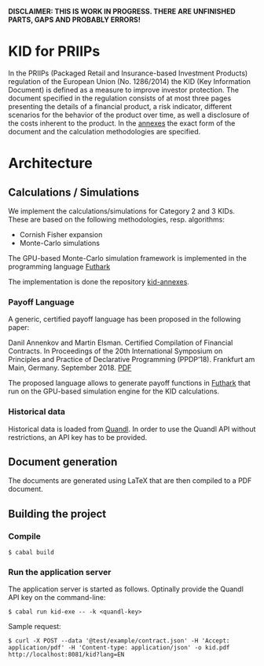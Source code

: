 **DISCLAIMER: THIS IS WORK IN PROGRESS. THERE ARE UNFINISHED PARTS, GAPS AND PROBABLY ERRORS!**

# KID for PRIIPs

In the PRIIPs (Packaged Retail and Insurance-based Investment Products) regulation of the European Union (No. 1286/2014) the KID (Key Information Document) is defined as a measure to improve investor protection. The document specified in the regulation consists of at most three pages presenting the details of a financial product, a risk indicator, different scenarios for the behavior of the product over time, as well a disclosure of the costs inherent to the product. In the [annexes](https://eur-lex.europa.eu/legal-content/EN/TXT/?uri=CELEX:32017R0653) the exact form of the document and the calculation methodologies are specified.

# Architecture

## Calculations / Simulations

We implement the calculations/simulations for Category 2 and 3 KIDs. These are based on the following methodologies, resp. algorithms:

* Cornish Fisher expansion
* Monte-Carlo simulations

The GPU-based Monte-Carlo simulation framework is implemented in the programming language [Futhark](http://futhark-lang.org)

The implementation is done the repository [kid-annexes](https://github.com/monoid-gmbh/kid-annexes).

### Payoff Language

A generic, certified payoff language has been proposed in the following paper:

Danil Annenkov and Martin Elsman. Certified Compilation of Financial Contracts. In Proceedings of the 20th International Symposium on Principles and Practice of Declarative Programming (PPDP’18). Frankfurt am Main, Germany. September 2018. [PDF](http://hiperfit.dk/pdf/annenkov-elsman-ppdp18.pdf)

The proposed language allows to generate payoff functions in [Futhark](http://futhark-lang.org) that run on the GPU-based simulation engine for the KID calculations.

### Historical data

Historical data is loaded from [Quandl](http://quandl.com). In order to use the Quandl API without restrictions, an API key has to be provided.

## Document generation

The documents are generated using LaTeX that are then compiled to a PDF document.

## Building the project

### Compile

```
$ cabal build
```

### Run the application server

The application server is started as follows. Optinally provide the Quandl API key on the command-line:

```
$ cabal run kid-exe -- -k <quandl-key>
```

Sample request:

```
$ curl -X POST --data '@test/example/contract.json' -H 'Accept: application/pdf' -H 'Content-type: application/json' -o kid.pdf http://localhost:8081/kid?lang=EN
```
